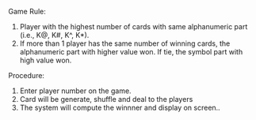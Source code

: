 Game Rule:
1. Player with the highest number of cards with same alphanumeric part (i.e., K@, K#, K^, K*).
2. If more than 1 player has the same number of winning cards, the alphanumeric part with higher
value won. If tie, the symbol part with high value won.

Procedure:
1. Enter player number on the game.
2. Card will be generate, shuffle and deal to the players
3. The system will compute the winnner and display on screen.. 

